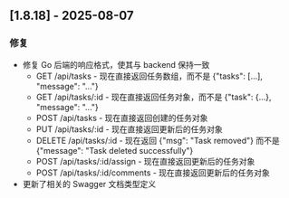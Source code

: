## [1.8.18] - 2025-08-07
### 修复
- 修复 Go 后端的响应格式，使其与 backend 保持一致
  - GET /api/tasks - 现在直接返回任务数组，而不是 {"tasks": [...], "message": "..."}
  - GET /api/tasks/:id - 现在直接返回任务对象，而不是 {"task": {...}, "message": "..."}
  - POST /api/tasks - 现在直接返回创建的任务对象
  - PUT /api/tasks/:id - 现在直接返回更新后的任务对象
  - DELETE /api/tasks/:id - 现在返回 {"msg": "Task removed"} 而不是 {"message": "Task deleted successfully"}
  - POST /api/tasks/:id/assign - 现在直接返回更新后的任务对象
  - POST /api/tasks/:id/comments - 现在直接返回更新后的任务对象
- 更新了相关的 Swagger 文档类型定义